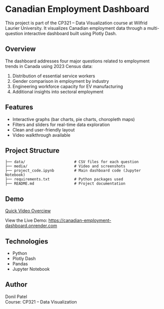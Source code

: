 # Canadian Employment Dashboard

This project is part of the CP321 – Data Visualization course at Wilfrid Laurier University. It visualizes Canadian employment data through a multi-question interactive dashboard built using Plotly Dash.

## Overview

The dashboard addresses four major questions related to employment trends in Canada using 2023 Census data:
1. Distribution of essential service workers
2. Gender comparison in employment by industry
3. Engineering workforce capacity for EV manufacturing
4. Additional insights into sectoral employment

## Features

- Interactive graphs (bar charts, pie charts, choropleth maps)
- Filters and sliders for real-time data exploration
- Clean and user-friendly layout
- Video walkthrough available

## Project Structure

```
├── data/                      # CSV files for each question
├── media/                     # Video and screenshots
├── project_code.ipynb         # Main dashboard code (Jupyter Notebook)
├── requirements.txt           # Python packages used
├── README.md                  # Project documentation
```

## Demo

 [Quick Video Overciew](media/video.mp4)

View the Live Demo: https://canadian-employment-dashboard.onrender.com

## Technologies

- Python
- Plotly Dash
- Pandas
- Jupyter Notebook

## Author

Donil Patel  
Course: CP321 – Data Visualization
